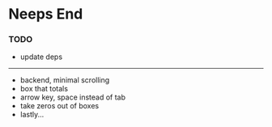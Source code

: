 # Neeps End

### TODO

- update deps

---

- backend, minimal scrolling
- box that totals
- arrow key, space instead of tab
- take zeros out of boxes
- lastly...
